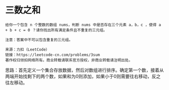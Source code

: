 # 三数之和

```
给你一个包含 n 个整数的数组 nums，判断 nums 中是否存在三个元素 a，b，c ，使得 a + b + c = 0 ？请你找出所有满足条件且不重复的三元组。

注意：答案中不可以包含重复的三元组。

来源：力扣（LeetCode）
链接：https://leetcode-cn.com/problems/3sum
著作权归领扣网络所有。商业转载请联系官方授权，非商业转载请注明出处。
```

思路：首先定义一个集合存放数据，然后对数组进行排序。确定第一个数，接着从两端开始找剩下的两个数，如果和为0则添加，如果小于0则需要往右移动，反之往左移动。

